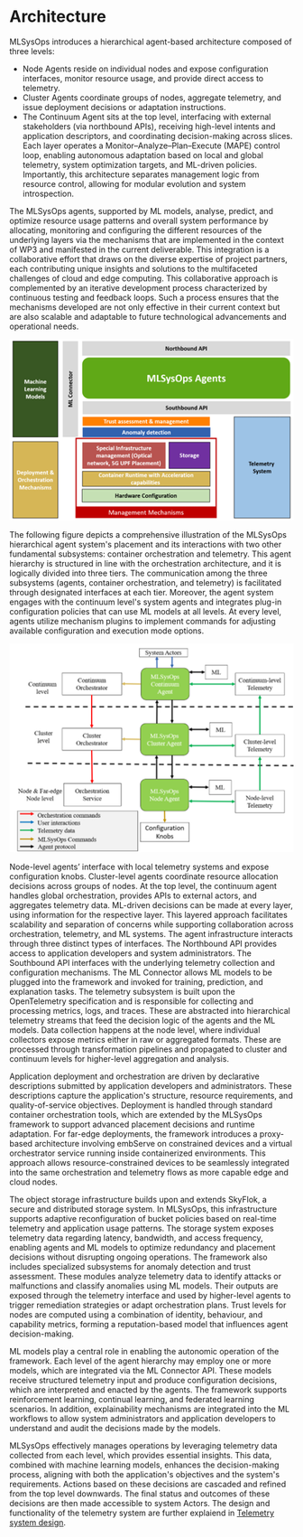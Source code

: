 # Architecture

MLSysOps introduces a hierarchical agent-based architecture composed of three levels:
- Node Agents reside on individual nodes and expose configuration interfaces, monitor resource usage, and provide direct
access to telemetry.
- Cluster Agents coordinate groups of nodes, aggregate telemetry, and issue deployment decisions or adaptation
instructions.
- The Continuum Agent sits at the top level, interfacing with external stakeholders (via northbound APIs), receiving
high-level intents and application descriptors, and coordinating decision-making across slices.
Each layer operates a Monitor–Analyze–Plan–Execute (MAPE) control loop, enabling autonomous adaptation based on local
and global telemetry, system optimization targets, and ML-driven policies. Importantly, this architecture separates
management logic from resource control, allowing for modular evolution and system introspection.

The MLSysOps agents, supported by ML models, analyse, predict, and optimize resource usage patterns and overall system
performance by allocating, monitoring and configuring the different resources of the underlying layers via the
mechanisms that are implemented in the context of WP3 and manifested in the current deliverable. This integration is a
collaborative effort that draws on the diverse expertise of project partners, each contributing unique insights and
solutions to the multifaceted challenges of cloud and edge computing. This collaborative approach is complemented by an
iterative development process characterized by continuous testing and feedback loops. Such a process ensures that the
mechanisms developed are not only effective in their current context but are also scalable and adaptable to future
technological advancements and operational needs.

<img src="../assets/img/arch.png" width="600"/>

The following figure depicts a comprehensive illustration of the MLSysOps hierarchical agent system's placement
and its interactions with two other fundamental subsystems: container orchestration and telemetry. This agent hierarchy
is structured in line with the orchestration architecture, and it is logically divided into three tiers. The
communication among the three subsystems (agents, container orchestration, and telemetry) is facilitated through
designated interfaces at each tier. Moreover, the agent system engages with the continuum level's system agents and
integrates plug-in configuration policies that can use ML models at all levels. At every level, agents utilize mechanism
plugins to implement commands for adjusting available configuration and execution mode options.

<img src="../assets/img/high_level_arch.png" width="600"/>

Node-level agents’ interface with local telemetry systems and expose configuration knobs. Cluster-level agents
coordinate resource allocation decisions across groups of nodes. At the top level, the continuum agent handles global
orchestration, provides APIs to external actors, and aggregates telemetry data. ML-driven decisions can be made at every
layer, using information for the respective layer. This layered approach facilitates scalability and separation of
concerns while supporting collaboration across orchestration, telemetry, and ML systems. The agent infrastructure
interacts through three distinct types of interfaces. The Northbound API provides access to application developers and
system administrators. The Southbound API interfaces with the underlying telemetry collection and configuration
mechanisms. The ML Connector allows ML models to be plugged into the framework and invoked for training, prediction, and
explanation tasks.
The telemetry subsystem is built upon the OpenTelemetry specification and is responsible for collecting and processing
metrics, logs, and traces. These are abstracted into hierarchical telemetry streams that feed the decision logic of the
agents and the ML models. Data collection happens at the node level, where individual collectors expose metrics either
in raw or aggregated formats. These are processed through transformation pipelines and propagated to cluster and
continuum levels for higher-level aggregation and analysis.

Application deployment and orchestration are driven by declarative descriptions submitted by application developers and
administrators. These descriptions capture the application's structure, resource requirements, and quality-of-service
objectives. Deployment is handled through standard container orchestration tools, which are extended by the MLSysOps
framework to support advanced placement decisions and runtime adaptation. For far-edge deployments, the framework
introduces a proxy-based architecture involving embServe on constrained devices and a virtual orchestrator service
running inside containerized environments. This approach allows resource-constrained devices to be seamlessly integrated
into the same orchestration and telemetry flows as more capable edge and cloud nodes.

The object storage infrastructure builds upon and extends SkyFlok, a secure and distributed storage system. In MLSysOps,
this infrastructure supports adaptive reconfiguration of bucket policies based on real-time telemetry and application
usage patterns. The storage system exposes telemetry data regarding latency, bandwidth, and access frequency, enabling
agents and ML models to optimize redundancy and placement decisions without disrupting ongoing operations.
The framework also includes specialized subsystems for anomaly detection and trust assessment. These modules analyze
telemetry data to identify attacks or malfunctions and classify anomalies using ML models. Their outputs are exposed
through the telemetry interface and used by higher-level agents to trigger remediation strategies or adapt orchestration
plans. Trust levels for nodes are computed using a combination of identity, behaviour, and capability metrics, forming a
reputation-based model that influences agent decision-making.

ML models play a central role in enabling the autonomic operation of the framework. Each level of the agent hierarchy
may employ one or more models, which are integrated via the ML Connector API. These models receive structured telemetry
input and produce configuration decisions, which are interpreted and enacted by the agents. The framework supports
reinforcement learning, continual learning, and federated learning scenarios. In addition, explainability mechanisms are
integrated into the ML workflows to allow system administrators and application developers to understand and audit the
decisions made by the models.

MLSysOps effectively manages operations by leveraging telemetry data collected from each level, which provides essential
insights. This data, combined with machine learning models, enhances the decision-making process, aligning with both the
application's objectives and the system's requirements. Actions based on these decisions are cascaded and refined from
the top level downwards. The final status and outcomes of these decisions are then made accessible to system Actors. The
design and functionality of the telemetry system are further explaiend in [Telemetry system design](design/telemetry).
